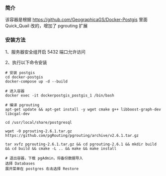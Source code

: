 ### 简介

  该容器是根据 https://github.com/GeographicaGS/Docker-Postgis 里面 Quick_Quail 改的，增加了 pgrouting 扩展

### 安装方法

1、服务器安全组开启 5432 端口允许访问

2、执行以下命令安装

    # 安装 postgis
    cd docker-postgis
    docker-compose up -d --build
    
    # 进入容器
    docker exec -it dockerpostgis_postgis_1 /bin/bash

    # 编译 pgrouting
    apt-get update && apt-get install -y wget cmake g++ libboost-graph-dev libcgal-dev
    
    cd /usr/local/share/postgresql
    
    wget -O pgrouting-2.6.1.tar.gz https://github.com/pgRouting/pgrouting/archive/v2.6.1.tar.gz
    
    tar xvfz pgrouting-2.6.1.tar.gz && cd pgrouting-2.6.1 && mkdir build && cd build && cmake -L .. && make && make install

    # 退出容器，下载 pgAdmin，将备份数据导入
    选择 Databases
    展开菜单在 postgres 右击选择 Restore
  
